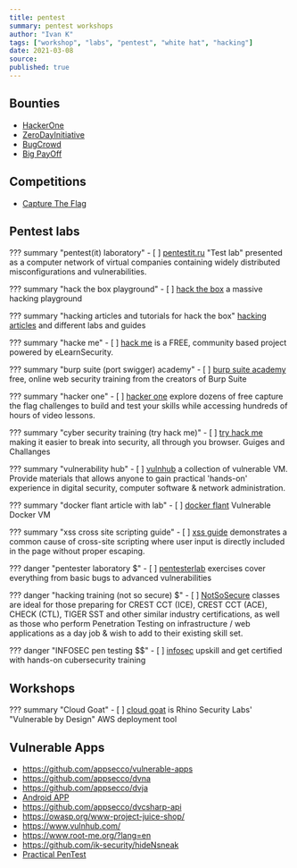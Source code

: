 ```yaml
---
title: pentest
summary: pentest workshops
author: "Ivan K"
tags: ["workshop", "labs", "pentest", "white hat", "hacking"]
date: 2021-03-08
source:
published: true
---
```


## Bounties

- [HackerOne](https://www.hackerone.com/)
- [ZeroDayInitiative](https://www.zerodayinitiative.com/)
- [BugCrowd](https://www.bugcrowd.com/)
- [Big PayOff](https://zerodium.com/)

## Competitions

- [Capture The Flag](https://ctftime.org/ctfs)

## Pentest labs

??? summary "pentest(it) laboratory"
    - [ ] [pentestit.ru](https://lab.pentestit.ru)
    "Test lab" presented as a computer network of virtual companies containing widely distributed misconfigurations and vulnerabilities.

??? summary "hack the box playground"
    - [ ] [hack the box](https://www.hackthebox.eu)
    a massive hacking playground

??? summary "hacking articles and tutorials for hack the box"
    [hacking articles](https://www.hackingarticles.in)
    and different labs and guides

??? summary "hacke me"
    - [ ] [hack me](https://me.hack.me)
    is a FREE, community based project powered by eLearnSecurity.

??? summary "burp suite (port swigger) academy"
    - [ ] [burp suite academy](https://portswigger.net/web-security)
    free, online web security training from the creators of Burp Suite

??? summary "hacker one"
    - [ ] [hacker one](https://www.hackerone.com/hacker101)
    explore dozens of free capture the flag challenges to build and test your skills while accessing hundreds of hours of video lessons.

??? summary "cyber security training (try hack me)"
    - [ ] [try hack me](https://tryhackme.com)
    making it easier to break into security, all through you browser. Guiges and Challanges

??? summary "vulnerability hub"
    - [ ] [vulnhub](https://www.vulnhub.com)
    a collection of vulnerable VM. Provide materials that allows anyone to gain practical 'hands-on' experience in digital security, computer software & network administration.

??? summary "docker flant article with lab"
    - [ ] [docker flant](https://habr.com/ru/company/flant/blog/337154/)
    Vulnerable Docker VM

??? summary "xss cross site scripting guide"
    - [ ] [xss guide](https://xss-game.appspot.com)
    demonstrates a common cause of cross-site scripting where user input is directly included in the page without proper escaping.

??? danger "pentester laboratory $"
    - [ ] [pentesterlab](https://pentesterlab.com/exercises)
    exercises cover everything from basic bugs to advanced vulnerabilities

??? danger "hacking training (not so secure) $"
    - [ ] [NotSoSecure](https://www.notsosecure.com)
    classes are ideal for those preparing for CREST CCT (ICE), CREST CCT (ACE), CHECK (CTL), TIGER SST and other similar industry certifications, as well as those who perform Penetration Testing on infrastructure / web applications as a day job & wish to add to their existing skill set.

??? danger "INFOSEC pen testing $$"
    - [ ] [infosec][2]
    upskill and get certified with hands-on cubersecurity training

## Workshops

??? summary "Cloud Goat"
    - [ ] [cloud goat][1]
    is Rhino Security Labs' "Vulnerable by Design" AWS deployment tool

## Vulnerable Apps

- https://github.com/appsecco/vulnerable-apps
- https://github.com/appsecco/dvna
- https://github.com/appsecco/dvja
- [Android APP](https://github.com/appsecco/VyAPI)
- https://github.com/appsecco/dvcsharp-api
- https://owasp.org/www-project-juice-shop/
- https://www.vulnhub.com/
- https://www.root-me.org/?lang=en
- https://github.com/ik-security/hideNsneak
- [Practical PenTest](https://github.com/appsecco/practical-recon-levelup0x02)


[1]: https://github.com/ik-security/cloudgoat
[2]: https://www.infosecinstitute.com/skills/cyber-ranges/penetration-testing-cyber-range
[3]: https://ecsworkshop.com
